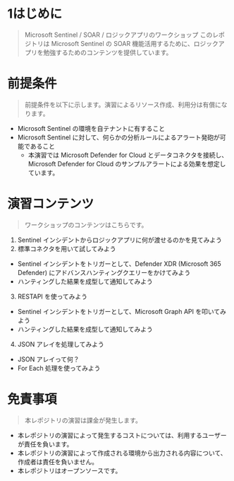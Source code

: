 # 1はじめに
> Microsoft Sentinel / SOAR / ロジックアプリのワークショップ
このレポジトリは Microsoft Sentinel の SOAR 機能活用するために、ロジックアプリを勉強するためのコンテンツを提供しています。

# 前提条件
> 前提条件を以下に示します。演習によるリソース作成、利用分は有償になります。

- Microsoft Sentinel の環境を自テナントに有すること
- Microsoft Sentinel に対して、何らかの分析ルールによるアラート発砲が可能であること
  -   本演習では Microsoft Defender for Cloud とデータコネクタを接続し、Microsoft Defender for Cloud のサンプルアラートによる効果を想定しています。

# 演習コンテンツ
> ワークショップのコンテンツはこちらです。
> 
1. Sentinel インシデントからロジックアプリに何が渡せるのかを見てみよう
2. 標準コネクタを用いて試してみよう
 - Sentinel インシデントをトリガーとして、Defender XDR (Microsoft 365 Defender) にアドバンスハンティングクエリーをかけてみよう
 - ハンティングした結果を成型して通知してみよう
3. RESTAPI を使ってみよう
  - Sentinel インシデントをトリガーとして、Microsoft Graph API を叩いてみよう
  - ハンティングした結果を成型して通知してみよう
4. JSON アレイを処理してみよう
  - JSON アレイって何？
  - For Each 処理を使ってみよう

# 免責事項
> 本レポジトリの演習は課金が発生します。

- 本レポジトリの演習によって発生するコストについては、利用するユーザーが責任を負います。
- 本レポジトリの演習によって作成される環境から出力される内容について、作成者は責任を負いません。
- 本レポジトリはオープンソースです。 
